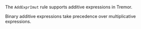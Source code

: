 The `AddExprImut` rule supports additive expressions in Tremor.

Binary additive expressions take precedence over multiplicative expressions.

